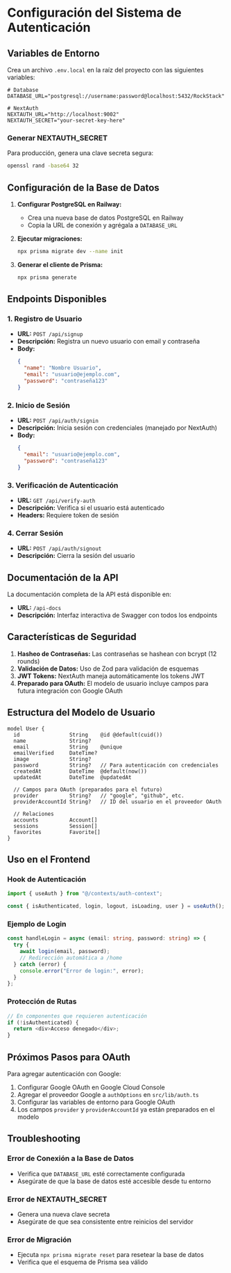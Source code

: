 # Configuración del Sistema de Autenticación

## Variables de Entorno

Crea un archivo `.env.local` en la raíz del proyecto con las siguientes variables:

```env
# Database
DATABASE_URL="postgresql://username:password@localhost:5432/RockStack"

# NextAuth
NEXTAUTH_URL="http://localhost:9002"
NEXTAUTH_SECRET="your-secret-key-here"
```

### Generar NEXTAUTH_SECRET

Para producción, genera una clave secreta segura:

```bash
openssl rand -base64 32
```

## Configuración de la Base de Datos

1. **Configurar PostgreSQL en Railway:**
   - Crea una nueva base de datos PostgreSQL en Railway
   - Copia la URL de conexión y agrégala a `DATABASE_URL`

2. **Ejecutar migraciones:**
   ```bash
   npx prisma migrate dev --name init
   ```

3. **Generar el cliente de Prisma:**
   ```bash
   npx prisma generate
   ```

## Endpoints Disponibles

### 1. Registro de Usuario
- **URL:** `POST /api/signup`
- **Descripción:** Registra un nuevo usuario con email y contraseña
- **Body:**
  ```json
  {
    "name": "Nombre Usuario",
    "email": "usuario@ejemplo.com",
    "password": "contraseña123"
  }
  ```

### 2. Inicio de Sesión
- **URL:** `POST /api/auth/signin`
- **Descripción:** Inicia sesión con credenciales (manejado por NextAuth)
- **Body:**
  ```json
  {
    "email": "usuario@ejemplo.com",
    "password": "contraseña123"
  }
  ```

### 3. Verificación de Autenticación
- **URL:** `GET /api/verify-auth`
- **Descripción:** Verifica si el usuario está autenticado
- **Headers:** Requiere token de sesión

### 4. Cerrar Sesión
- **URL:** `POST /api/auth/signout`
- **Descripción:** Cierra la sesión del usuario

## Documentación de la API

La documentación completa de la API está disponible en:
- **URL:** `/api-docs`
- **Descripción:** Interfaz interactiva de Swagger con todos los endpoints

## Características de Seguridad

1. **Hasheo de Contraseñas:** Las contraseñas se hashean con bcrypt (12 rounds)
2. **Validación de Datos:** Uso de Zod para validación de esquemas
3. **JWT Tokens:** NextAuth maneja automáticamente los tokens JWT
4. **Preparado para OAuth:** El modelo de usuario incluye campos para futura integración con Google OAuth

## Estructura del Modelo de Usuario

```prisma
model User {
  id                String    @id @default(cuid())
  name              String?
  email             String    @unique
  emailVerified     DateTime?
  image             String?
  password          String?   // Para autenticación con credenciales
  createdAt         DateTime  @default(now())
  updatedAt         DateTime  @updatedAt

  // Campos para OAuth (preparados para el futuro)
  provider          String?   // "google", "github", etc.
  providerAccountId String?   // ID del usuario en el proveedor OAuth
  
  // Relaciones
  accounts          Account[]
  sessions          Session[]
  favorites         Favorite[]
}
```

## Uso en el Frontend

### Hook de Autenticación

```typescript
import { useAuth } from "@/contexts/auth-context";

const { isAuthenticated, login, logout, isLoading, user } = useAuth();
```

### Ejemplo de Login

```typescript
const handleLogin = async (email: string, password: string) => {
  try {
    await login(email, password);
    // Redirección automática a /home
  } catch (error) {
    console.error("Error de login:", error);
  }
};
```

### Protección de Rutas

```typescript
// En componentes que requieren autenticación
if (!isAuthenticated) {
  return <div>Acceso denegado</div>;
}
```

## Próximos Pasos para OAuth

Para agregar autenticación con Google:

1. Configurar Google OAuth en Google Cloud Console
2. Agregar el proveedor Google a `authOptions` en `src/lib/auth.ts`
3. Configurar las variables de entorno para Google OAuth
4. Los campos `provider` y `providerAccountId` ya están preparados en el modelo

## Troubleshooting

### Error de Conexión a la Base de Datos
- Verifica que `DATABASE_URL` esté correctamente configurada
- Asegúrate de que la base de datos esté accesible desde tu entorno

### Error de NEXTAUTH_SECRET
- Genera una nueva clave secreta
- Asegúrate de que sea consistente entre reinicios del servidor

### Error de Migración
- Ejecuta `npx prisma migrate reset` para resetear la base de datos
- Verifica que el esquema de Prisma sea válido 